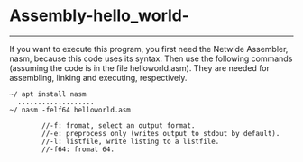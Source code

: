 # Assembly-hello_world-
***

If you want to execute this program, you first need the Netwide Assembler, nasm, because this code uses its syntax. Then use the following commands (assuming the code is in the file helloworld.asm). They are needed for assembling, linking and executing, respectively.

```
~/ apt install nasm
  ...................
~/ nasm -felf64 helloworld.asm

        //-f: fromat, select an output format.
        //-e: preprocess only (writes output to stdout by default).
        //-l: listfile, write listing to a listfile.
        //-f64: fromat 64.
